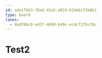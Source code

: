 ```yaml
---
id: ade1fbb3-76ad-41e5-a024-624eb1f2b8b1
type: board
lanes:
  - 0adf0bc9-ed2f-4699-b49c-ec4cf275cf6c
---
```


# Test2
